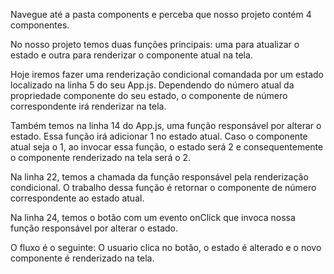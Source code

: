 Navegue até a pasta components e perceba que nosso projeto contém 4 componentes.

No nosso projeto temos duas funções principais: uma para atualizar o estado e outra para renderizar o componente atual na tela.

Hoje iremos fazer uma renderização condicional comandada por um estado localizado na linha 5 do seu App.js. 
Dependendo do número atual da propriedade componente do seu estado, o componente de número correspondente irá renderizar na tela. 

Também temos na linha 14 do App.js, uma função responsável por alterar o estado. Essa função irá adicionar 1 no estado atual. Caso o componente atual seja o 1, ao invocar essa função, o estado será 2 e consequentemente o componente renderizado na tela será o 2.

Na linha 22, temos a chamada da função responsável pela renderização condicional. O trabalho dessa função é retornar o componente de número correspondente ao estado atual.

Na linha 24, temos o botão com um evento onClick que invoca nossa função responsável por alterar o estado.

O fluxo é o seguinte: O usuario clica no botão, o estado é alterado e o novo componente é renderizado na tela.